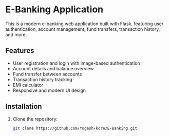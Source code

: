 # E-Banking Application

This is a modern e-banking web application built with Flask, featuring user authentication, account management, fund transfers, transaction history, and more.

## Features
- User registration and login with image-based authentication
- Account details and balance overview
- Fund transfer between accounts
- Transaction history tracking
- EMI calculator
- Responsive and modern UI design

## Installation
1. Clone the repository:
   ```bash
   git clone https://github.com/Yogesh-kore/E-Banking.git
